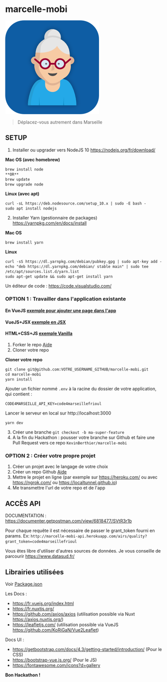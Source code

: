 # marcelle-mobi
![marcelle-mobi](static/icon.png)
> Déplacez-vous autrement dans Marseille

## SETUP

1. Installer ou upgrader vers NodeJS 10 https://nodejs.org/fr/download/

**Mac OS (avec homebrew)**
```
brew install node
**OR**
brew update
brew upgrade node
```

**Linux (avec apt)**
```
curl -sL https://deb.nodesource.com/setup_10.x | sudo -E bash -
sudo apt install nodejs
```

2. Installer Yarn (gestionnaire de packages) https://yarnpkg.com/en/docs/install

**Mac OS**
```
brew install yarn
```

**Linux**
```
curl -sS https://dl.yarnpkg.com/debian/pubkey.gpg | sudo apt-key add -
echo "deb https://dl.yarnpkg.com/debian/ stable main" | sudo tee /etc/apt/sources.list.d/yarn.list
sudo apt-get update && sudo apt-get install yarn
```

Un éditeur de code : https://code.visualstudio.com/

### OPTION 1 : Travailler dans l'application existante

#### En VueJS [exemple pour ajouter une page dans l'app](exemples/page.vue)
#### VueJS+JSX [exemple en JSX](exemples/jsx.vue)
#### HTML+CSS+JS [exemple Vanilla](exemples/vanilla.vue)


1. Forker le repo [Aide](https://help.github.com/en/articles/fork-a-repo)
2. Cloner votre repo

**Cloner votre repo**
```
git clone git@github.com:VOTRE_USERNAME_GITHUB/marcelle-mobi.git
cd marcelle-mobi
yarn install
```
Ajouter un fichier nommé `.env` à la racine du dossier de votre application, qui contient :
```
CODE4MARSEILLE_API_KEY=code4marseillefrioul
```

Lancer le serveur en local sur http://localhost:3000
```
yarn dev
```

3. Créer une branche `git checkout -b ma-super-feature`
4. A la fin du Hackathon : pousser votre branche sur Github et faire une Pull Request vers ce repo `KevinBerthier/marcelle-mobi`

### OPTION 2 : Créer votre propre projet

1. Créer un projet avec le langage de votre choix
2. Créer un repo Github [Aide](https://www.christopheducamp.com/2013/12/16/creer-un-repo-github/)
3. Mettre le projet en ligne (par exemple sur https://heroku.com/ ou avec https://ngrok.com/ ou https://localtunnel.github.io)
3. Me transmettre l'url de votre repo et de l'app


## ACCÈS API

DOCUMENTATION : https://documenter.getpostman.com/view/6818477/SVtR3r1b

Pour chaque requête il est nécessaire de passer le grant_token fourni en params. 
Ex: `http://marcelle-mobi-api.herokuapp.com/airs/quality?grant_token=code4marseillefrioul` 

Vous êtes libre d'utiliser d'autres sources de données. 
Je vous conseille de parcourir https://www.datasud.fr/

## Librairies utilisées
Voir [Package.json](package.json)

Les Docs :

- https://fr.vuejs.org/index.html
- https://fr.nuxtjs.org/
- https://github.com/axios/axios (utilisation possible via Nuxt https://axios.nuxtjs.org/)
- https://leafletjs.com/ (utilisation possible via VueJS https://github.com/KoRiGaN/Vue2Leaflet)

Docs UI :

- https://getbootstrap.com/docs/4.3/getting-started/introduction/ (Pour le CSS)
- https://bootstrap-vue.js.org/ (Pour le JS)
- https://fontawesome.com/icons?d=gallery

**Bon Hackathon !**
